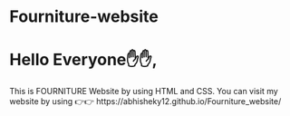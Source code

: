 # Fourniture-website
<h1>
Hello Everyone✋✋,
</h1>
<p>This is FOURNITURE Website by using HTML and CSS.
You can visit my website by using 👉👉 https://abhisheky12.github.io/Fourniture_website/
</p>
